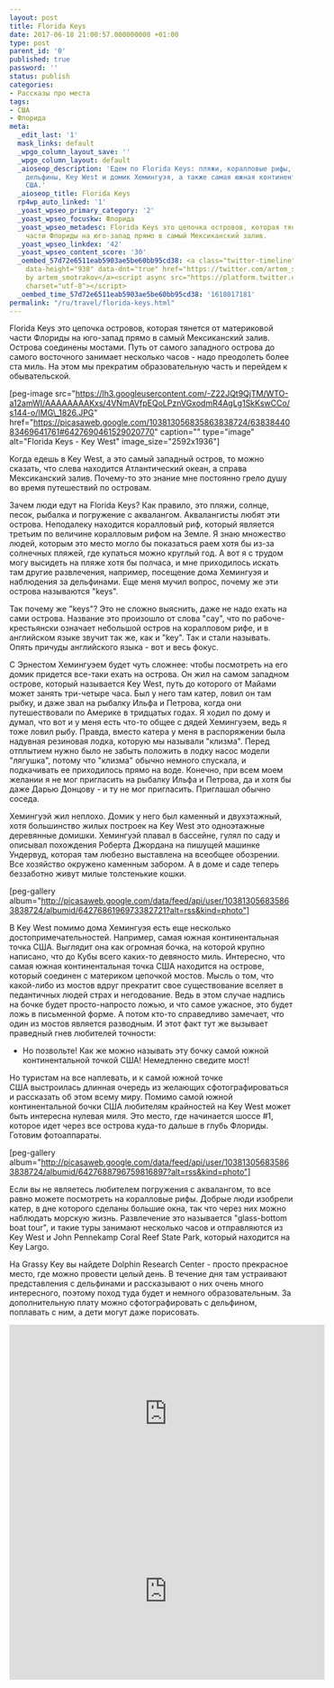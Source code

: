 ```yaml
---
layout: post
title: Florida Keys
date: 2017-06-18 21:00:57.000000000 +01:00
type: post
parent_id: '0'
published: true
password: ''
status: publish
categories:
- Рассказы про места
tags:
- США
- Флорида
meta:
  _edit_last: '1'
  mask_links: default
  _wpgo_column_layout_save: ''
  _wpgo_column_layout: default
  _aioseop_description: 'Едем по Florida Keys: пляжи, коралловые рифы, акваланги,
    дельфины, Key West и домик Хемингуэя, а также самая южная континентальная точка
    США.'
  _aioseop_title: Florida Keys
  rp4wp_auto_linked: '1'
  _yoast_wpseo_primary_category: '2'
  _yoast_wpseo_focuskw: Флорида
  _yoast_wpseo_metadesc: Florida Keys это цепочка островов, которая тянется от материковой
    части Флориды на юго-запад прямо в самый Мексиканский залив.
  _yoast_wpseo_linkdex: '42'
  _yoast_wpseo_content_score: '30'
  _oembed_57d72e6511eab5903ae5be60bb95cd38: <a class="twitter-timeline" data-width="625"
    data-height="938" data-dnt="true" href="https://twitter.com/artem_smotrakov?ref_src=twsrc%5Etfw">Tweets
    by artem_smotrakov</a><script async src="https://platform.twitter.com/widgets.js"
    charset="utf-8"></script>
  _oembed_time_57d72e6511eab5903ae5be60bb95cd38: '1618017181'
permalink: "/ru/travel/florida-keys.html"
---
```

Florida Keys это цепочка островов, которая тянется от материковой части Флориды на юго-запад&nbsp;прямо в самый Мексиканский залив. Острова соединены мостами. Путь от самого западного острова до самого восточного занимает несколько часов - надо преодолеть более ста миль. На этом мы прекратим образовательную часть и перейдем к обывательской.

[peg-image src="https://lh3.googleusercontent.com/-Z22JQt9QjTM/WTO-a12amWI/AAAAAAAAKxs/4VNmAVfpEQoLPznVGxodmR4AgLg1SkKswCCo/s144-o/IMG\_1826.JPG" href="https://picasaweb.google.com/103813056835863838724/6383844083469641761#6427690461529020770" caption="" type="image" alt="Florida Keys - Key West" image\_size="2592x1936"]



Когда едешь в Key West, а это самый западный остров, то можно сказать, что слева находится Атлантический океан, а справа Мексиканский залив. Почему-то это знание мне постоянно грело душу во время путешествий по островам.

Зачем люди едут на Florida Keys? Как правило, это пляжи, солнце, песок, рыбалка и погружение с аквалангом. Аквалангисты любят эти острова. Неподалеку находится коралловый риф, который является третьим по величине коралловым рифом на Земле. Я знаю множество людей, которым это место могло бы показаться раем хотя бы из-за солнечных пляжей, где купаться можно круглый год. А вот я с трудом могу высидеть на пляже хотя бы полчаса, и мне приходилось искать там другие развлечения, например, посещение дома Хемингуэя и наблюдения за дельфинами. Еще меня мучил вопрос, почему же эти острова называются "keys".

Так почему же "keys"? Это не сложно выяснить, даже не надо ехать на сами острова. Название это произошло от слова "cay", что по рабоче-крестьянски означает небольшой остров на коралловом рифе, и в английском языке звучит так же, как и "key". Так и стали называть. Опять причуды английского языка - вот и весь фокус.

С Эрнестом Хемингуэем будет чуть сложнее: чтобы посмотреть на его домик придется все-таки ехать на острова. Он жил на самом западном острове, который называется Key West, путь до которого от Майами может занять три-четыре часа. Был у него там катер, ловил он там рыбку, и даже звал на рыбалку Ильфа и Петрова, когда они путешествовали по Америке в тридцатых годах. Я ходил по дому и думал, что вот и у меня есть что-то общее с дядей Хемингуэем, ведь я тоже ловил рыбу. Правда, вместо катера у меня в распоряжении была надувная резиновая лодка, которую мы называли "клизма". Перед отплытием нужно было не забыть положить в лодку насос модели "лягушка", потому что "клизма" обычно немного спускала, и подкачивать ее приходилось прямо на воде. Конечно, при всем моем желании я не мог пригласить на рыбалку Ильфа и Петрова, да и хотя бы даже Дарью Донцову - и ту&nbsp;не мог пригласить. Приглашал обычно соседа.

Хемингуэй жил неплохо. Домик у него был каменный и двухэтажный, хотя большинство жилых построек на Key West это одноэтажные деревянные домишки. Хемингуэй плавал в бассейне, гулял по саду и описывал похождения Роберта Джордана на пишущей машинке Ундервуд, которая там любезно выставлена на всеобщее обозрении. Все хозяйство окружено&nbsp;каменным забором. А в доме и саде теперь беззаботно живут милые толстенькие кошки.

[peg-gallery album="http://picasaweb.google.com/data/feed/api/user/103813056835863838724/albumid/6427686196973382721?alt=rss&kind=photo"]

В Key West помимо дома Хемингуэя есть еще несколько достопримечательностей. Например, самая южная континентальная точка США. Выглядит она как огромная бочка, на которой крупно написано, что до Кубы всего каких-то девяносто миль. Интересно, что самая южная континентальная точка США находится на острове, который соединен с материком цепочкой мостов. Мысль о том, что какой-либо из мостов вдруг прекратит свое существование вселяет в педантичных людей страх и негодование. Ведь в этом случае надпись на бочке будет просто-напросто ложью, и что самое ужасное, это будет ложь в письменной форме. А потом кто-то справедливо замечает, что один из мостов является&nbsp;разводным. И этот факт тут же вызывает праведный гнев любителей точности:

- Но позвольте! Как же можно&nbsp;называть эту бочку самой южной континентальной точкой США! Немедленно сведите мост!

Но туристам на все наплевать, и к самой южной точке США&nbsp;выстроилась&nbsp;длинная очередь из желающих сфотографироваться и рассказать об этом всему миру. Помимо самой южной континентальной бочки США любителям крайностей на Key West может быть интересна нулевая миля. Это место, где начинается шоссе #1, которое идет через все острова куда-то дальше в глубь Флориды. Готовим фотоаппараты.

[peg-gallery album="http://picasaweb.google.com/data/feed/api/user/103813056835863838724/albumid/6427688796759816897?alt=rss&kind=photo"]

Если вы не являетесь любителем погружения с аквалангом, то все равно можете посмотреть на коралловые рифы. Добрые люди изобрели катер, в дне которого сделаны большие окна, так что через них можно наблюдать морскую жизнь. Развлечение это называется "glass-bottom boat tour", и такие туры занимают несколько часов и отправляются из Key West и John Pennekamp Coral Reef State Park, который находится на Key Largo.

На&nbsp;Grassy Key вы найдете Dolphin Research Center - просто прекрасное место, где можно провести целый день. В течение дня там устраивают представления с дельфинами и рассказывают о них очень много интересного, поэтому поход туда будет и немного образовательным. За дополнительную плату можно сфотографировать с дельфином, поплавать с ним, а дети могут даже порисовать.

<iframe src="https://www.youtube.com/embed/YSRWE_bAJuU" width="560" height="315" frameborder="0" allowfullscreen="allowfullscreen"></iframe>  
<iframe src="https://www.youtube.com/embed/e8miuNqVKok" width="560" height="315" frameborder="0" allowfullscreen="allowfullscreen"></iframe>

